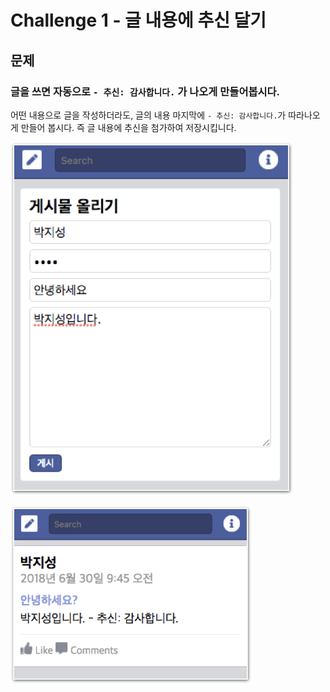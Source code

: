 # Challenge 1 - 글 내용에 추신 달기

## 문제

### 글을 쓰면 자동으로 `- 추신: 감사합니다.` 가 나오게 만들어봅시다.

어떤 내용으로 글을 작성하더라도, 글의 내용 마지막에 `- 추신: 감사합니다.`가 따라나오게 만들어 봅시다. 즉 글 내용에 추신을 첨가하여 저장시킵니다.

![&#xAE00;&#xC4F0;&#xB294; &#xC911;](../../.gitbook/assets/image%20%2812%29.png)

![&#xAE00; &#xC4F4; &#xD6C4;](../../.gitbook/assets/image%20%28114%29.png)



